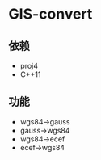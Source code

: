 # GIS-convert
## 依赖
- proj4
- C++11

## 功能
- wgs84->gauss
- gauss->wgs84
- wgs84->ecef
- ecef->wgs84
